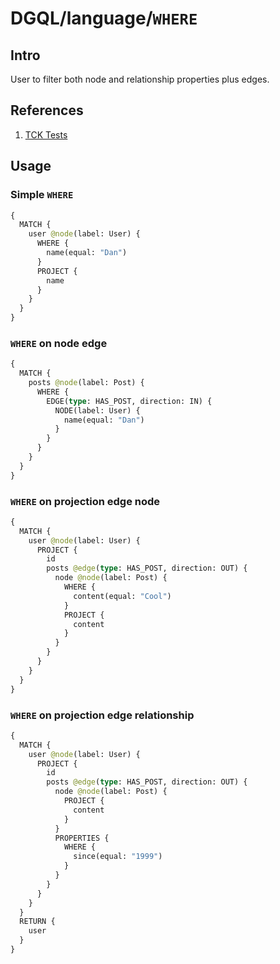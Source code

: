 # DGQL/language/`WHERE`

## Intro

User to filter both node and relationship properties plus edges.

## References

1. [TCK Tests](https://github.com/danstarns/DGQL/tree/main/packages/language/tests/tck/tck-test-files/where/)

## Usage

### Simple `WHERE`

```graphql
{
  MATCH {
    user @node(label: User) {
      WHERE {
        name(equal: "Dan")
      }
      PROJECT {
        name
      }
    }
  }
}
```

### `WHERE` on node edge

```graphql
{
  MATCH {
    posts @node(label: Post) {
      WHERE {
        EDGE(type: HAS_POST, direction: IN) {
          NODE(label: User) {
            name(equal: "Dan")
          }
        }
      }
    }
  }
}
```

### `WHERE` on projection edge node

```graphql
{
  MATCH {
    user @node(label: User) {
      PROJECT {
        id
        posts @edge(type: HAS_POST, direction: OUT) {
          node @node(label: Post) {
            WHERE {
              content(equal: "Cool")
            }
            PROJECT {
              content
            }
          }
        }
      }
    }
  }
}
```

### `WHERE` on projection edge relationship

```graphql
{
  MATCH {
    user @node(label: User) {
      PROJECT {
        id
        posts @edge(type: HAS_POST, direction: OUT) {
          node @node(label: Post) {
            PROJECT {
              content
            }
          }
          PROPERTIES {
            WHERE {
              since(equal: "1999")
            }
          }
        }
      }
    }
  }
  RETURN {
    user
  }
}
```
